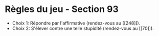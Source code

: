 # Règles du jeu - Section 93

- Choix 1: Répondre par l'affirmative (rendez-vous au [[248]]).
- Choix 2: S'élever contre une telle stupidité (rendez-vous au [[70]]).